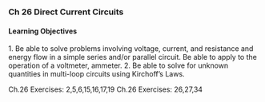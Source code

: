 ### Ch 26 Direct Current Circuits

#### Learning Objectives
1\. Be able to solve problems involving voltage, current, and resistance and energy flow in a simple series and/or parallel circuit. Be able to apply to the operation of a voltmeter, ammeter.
2\. Be able to solve for unknown quantities in multi-loop circuits using Kirchoff’s Laws.  

Ch.26  Exercises:  2,5,6,15,16,17,19
Ch.26  Exercises:  26,27,34
